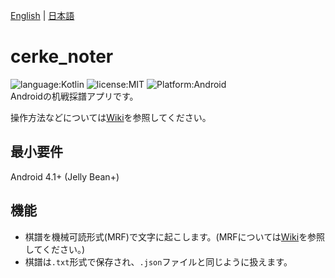 [English](https://github.com/meloviliju/cerke_noter/blob/master/README.md) | [日本語](https://github.com/meloviliju/cerke_noter/blob/master/README.ja.md)  

# cerke_noter
![language:Kotlin](https://img.shields.io/badge/language-Kotlin-orange.svg)
![license:MIT](https://img.shields.io/badge/license-MIT-blue.svg)
![Platform:Android](https://img.shields.io/badge/platform-Android-brightgreen.svg)  
Androidの机戦採譜アプリです。  

操作方法などについては[Wiki](https://github.com/meloviliju/cerke_noter/wiki)を参照してください。  

## 最小要件
Android 4.1+ (Jelly Bean+)

## 機能
- 棋譜を機械可読形式(MRF)で文字に起こします。(MRFについては[Wiki](https://github.com/meloviliju/cerke_noter/wikiSpecification-of-note-in-machine-readable-format-(MRF))を参照してください。)  
- 棋譜は`.txt`形式で保存され、`.json`ファイルと同じように扱えます。
